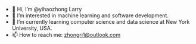 - 👋 Hi, I’m @yihaozhong Larry
- 👀 I’m interested in machine learning and software development.
- 🌱 I’m currently learning computer science and data science at New York University, USA.
- 📫 How to reach me: zhongri1@outlook.com

<!---
yihaozhong/yihaozhong is a ✨ special ✨ repository because its `README.md` (this file) appears on your GitHub profile.
You can click the Preview link to take a look at your changes.
--->
